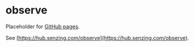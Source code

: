 # observe

Placeholder for [GitHub pages](https://pages.github.com/).

See [https://hub.senzing.com/observe](https://hub.senzing.com/observe).
